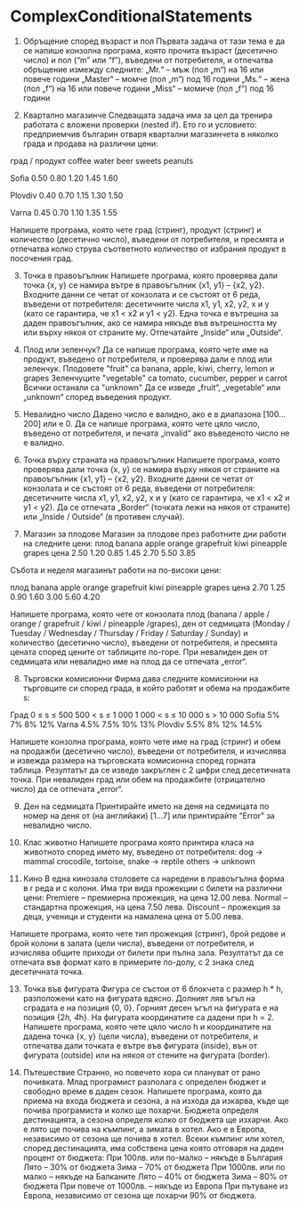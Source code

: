 # ComplexConditionalStatements

1. Обръщение според възраст и пол
Първата задача от тази тема е да се напише конзолна програма, която прочита възраст (десетично число) и пол (“m” или “f”), въведени от потребителя, и отпечатва обръщение измежду следните:
„Mr.“ – мъж (пол „m“) на 16 или повече години
„Master“ – момче (пол „m“) под 16 години
„Ms.“ – жена (пол „f“) на 16 или повече години
„Miss“ – момиче (пол „f“) под 16 години

2. Квартално магазинче
Следващата задача има за цел да тренира работата с вложени проверки (nested if). Ето го и условието: предприемчив българин отваря квартални магазинчета в няколко града и продава на различни цени:

град / продукт   coffee    water    beer    sweets   peanuts

Sofia             0.50     0.80     1.20    1.45     1.60

Plovdiv           0.40     0.70     1.15    1.30     1.50

Varna             0.45     0.70     1.10    1.35     1.55

Напишете програма, която чете град (стринг), продукт (стринг) и количество (десетично число), въведени от потребителя, и пресмята и отпечатва колко струва съответното количество от избрания продукт в посочения град.

3. Точка в правоъгълник
Напишете програма, която проверява дали точка {x, y} се намира вътре в правоъгълник {x1, y1} – {x2, y2}. Входните данни се четат от конзолата и се състоят от 6 реда, въведени от потребителя: десетичните числа x1, y1, x2, y2, x и y (като се гарантира, че x1 &lt; x2 и y1 &lt; y2). Една точка е вътрешна за даден правоъгълник, ако се намира някъде във вътрешността му или върху някоя от страните му. Отпечатайте „Inside“ или „Outside“.

4. Плод или зеленчук?
Да се напише програма, която чете име на продукт, въведено от потребителя, и проверява дали е плод или зеленчук.
Плодовете "fruit" са banana, apple, kiwi, cherry, lemon и grapes
Зеленчуците "vegetable" са tomato, cucumber, pepper и carrot
Всички останали са "unknown"
Да се изведе „fruit“, „vegetable“ или „unknown“ според въведения продукт.

5. Невалидно число
Дадено число е валидно, ако е в диапазона [100…200] или е 0. Да се напише програма, която чете цяло число, въведено от потребителя, и печата „invalid“ ако въведеното число не е валидно.

6. Точка върху страната на правоъгълник
Напишете програма, която проверява дали точка {x, y} се намира върху някоя от страните на правоъгълник {x1, y1} – {x2, y2}. Входните данни се четат от конзолата и се състоят от 6 реда, въведени от потребителя: десетичните числа x1, y1, x2, y2, x и y (като се гарантира, че x1 &lt; x2 и y1 &lt; y2). Да се отпечата „Border“ (точката лежи на някоя от страните) или „Inside / Outside“ (в противен случай).

7. Магазин за плодове
Магазин за плодове през работните дни работи на следните цени: 
плод   banana   apple   orange   grapefruit   kiwi   pineapple   grapes
цена   2.50     1.20    0.85     1.45         2.70   5.50        3.85

Събота и неделя магазинът работи на по-високи цени:

плод   banana   apple   orange   grapefruit   kiwi   pineapple   grapes
цена   2.70     1.25    0.90     1.60         3.00   5.60        4.20

Напишете програма, която чете от конзолата плод (banana / apple / orange / grapefruit / kiwi / pineapple /grapes), ден от седмицата (Monday / Tuesday / Wednesday / Thursday / Friday / Saturday / Sunday) и количество (десетично число), въведени от потребителя, и пресмята цената според цените от таблиците по-горе. При невалиден ден от седмицата или невалидно име на плод да се отпечата „error“.

8. Търговски комисионни
Фирма дава следните комисионни на търговците си според града, в който работят и обема на продажбите s:

Град     0 ≤ s ≤ 500     500 < s ≤ 1 000     1 000 < s ≤ 10 000     s > 10 000
Sofia        5%                7%                    8%               12%
Varna       4.5%              7.5%                  10%               13%
Plovdiv     5.5%               8%                   12%              14.5%

Напишете конзолна програма, която чете име на град (стринг) и обем на продажби (десетично число), въведени от потребителя, и изчислява и извежда размера на търговската комисионна според горната таблица. Резултатът да се изведе закръглен с 2 цифри след десетичната точка. При невалиден град или обем на продажбите (отрицателно число) да се отпечата „error“.

9. Ден на седмицата
Принтирайте името на деня на седмицата по номер на деня от (на английаки) [1...7] или принтирайте “Error” за невалидно число.

10. Клас животно
Напишете програма която принтира класа на животното според името му, въведено от потребителя:
dog -> mammal
crocodile, tortoise, snake -> reptile
others -> unknown

11. Кино
В една кинозала столовете са наредени в правоъгълна форма в r реда и c колони. Има три вида прожекции с билети на различни цени:
Premiere – премиерна прожекция, на цена 12.00 лева.
Normal – стандартна прожекция, на цена 7.50 лева.
Discount – прожекция за деца, ученици и студенти на намалена цена от 5.00 лева.

Напишете програма, която чете тип прожекция (стринг), брой редове и брой колони в залата (цели числа), въведени от потребителя, и изчислява общите приходи от билети при пълна зала. Резултатът да се отпечата във формат като в примерите по-долу, с 2 знака след десетичната точка.

13. Точка във фигурата
Фигура се състои от 6 блокчета с размер h * h, разположени като на фигурата вдясно. Долният ляв ъгъл на сградата е на позиция {0, 0}.
Горният десен ъгъл на фигурата е на позиция {2*h, 4*h}. На фигурата координатите са дадени при h = 2. Напишете програма, която чете цяло число h и координатите на дадена точка {x, y} (цели числа), въведени от потребителя, и отпечатва дали точката е вътре във фигурата (inside), вън от фигурата (outside) или на някоя от стените на фигурата (border).

15. Пътешествие
Странно, но повечето хора си плануват от рано почивката. Млад програмист разполага с определен бюджет и свободно време в даден сезон. Напишете програма, която да приема на входа бюджета и сезона, а на изхода да изкарва, къде ще почива програмиста и колко ще похарчи.
Бюджета определя дестинацията, а сезона определя колко от бюджета ще изхарчи. Ако е лято ще почива на къмпинг, а зимата в хотел. Ако е в Европа, независимо от сезона ще почива в хотел. Всеки къмпинг или хотел, според дестинацията, има собствена цена която отговаря на даден процент от бюджета:
При 100лв. или по-малко – някъде в България
   Лято – 30% от бюджета
   Зима – 70% от бюджета
При 1000лв. или по малко – някъде на Балканите
   Лято – 40% от бюджета
   Зима – 80% от бюджета
При повече от 1000лв. – някъде из Европа
   При пътуване из Европа, независимо от сезона ще похарчи 90% от бюджета.
